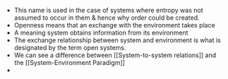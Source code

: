 - This name is used in the case of systems where entropy was not assumed to occur in them & hence why order could be created.
- Openness means that an exchange with the environment takes place 
- A meaning system obtains information from its environment 
- The exchange relationship between system and environment is what is designated by the term open systems. 
- We can see a difference between [[System-to-system relations]] and the [[System-Environment Paradigm]]
- 